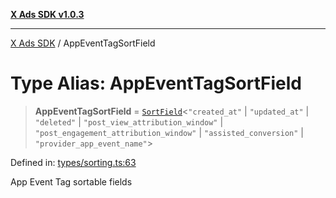 [**X Ads SDK v1.0.3**](../README.md)

***

[X Ads SDK](../globals.md) / AppEventTagSortField

# Type Alias: AppEventTagSortField

> **AppEventTagSortField** = [`SortField`](SortField.md)\<`"created_at"` \| `"updated_at"` \| `"deleted"` \| `"post_view_attribution_window"` \| `"post_engagement_attribution_window"` \| `"assisted_conversion"` \| `"provider_app_event_name"`\>

Defined in: [types/sorting.ts:63](https://github.com/kage1020/x-ads-sdk/blob/main/src/types/sorting.ts#L63)

App Event Tag sortable fields
